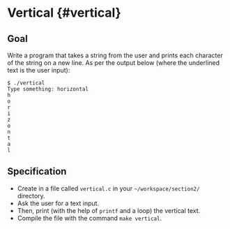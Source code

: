 # Vertical {#vertical}

## Goal

Write a program that takes a string from the user and prints each character of the string on a new line. As per the output below (where the underlined text is the user input):


    $ ./vertical
    Type something: horizontal
    h
    o
    r
    i
    z
    o
    n
    t
    a
    l


## Specification
- Create in a file called `vertical.c` in your `~/workspace/section2/` directory.
- Ask the user for a text input.
- Then, print (with the help of `printf` and a loop) the vertical text.
- Compile the file with the command `make vertical`.
